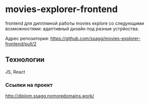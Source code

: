# movies-explorer-frontend

frontend для дипллмной работы movies explore со следующими возможностями: адаптивный дизайн под разные устрйоства.

Адрес репозитория: https://github.com/ssagg/movies-explorer-frontend/pull/2

## Технологии

JS, React

### Ссылки на проект

http://diplom.ssagg.nomoredomains.work/
